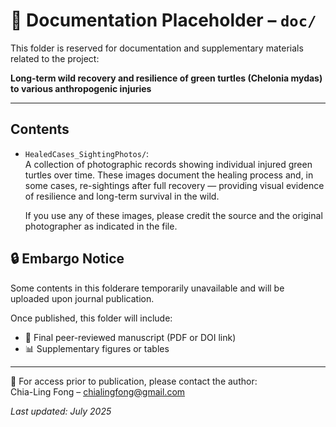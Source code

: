 # 📄 Documentation Placeholder – `doc/`

This folder is reserved for documentation and supplementary materials related to the project:

**Long-term wild recovery and resilience of green turtles (Chelonia mydas) to various anthropogenic injuries**

---

## Contents

- `HealedCases_SightingPhotos/`:  
  A collection of photographic records showing individual injured green turtles over time. These images document the healing process and, in some cases, re-sightings after full recovery — providing visual evidence of resilience and long-term survival in the wild. 
  
  If you use any of these images, please credit the source and the original photographer as indicated in the file.

## 🔒 Embargo Notice

Some contents in this folderare temporarily unavailable and will be uploaded upon journal publication.

Once published, this folder will include:

- 📄 Final peer-reviewed manuscript (PDF or DOI link)
- 📊 Supplementary figures or tables
---

📧 For access prior to publication, please contact the author:  
Chia-Ling Fong – chialingfong@gmail.com

_Last updated: July 2025_
